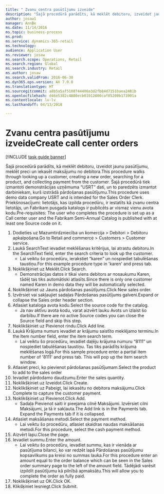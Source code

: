 ```yaml
--- 
title: " Zvanu centra pasūtījumu izveide"
description: "Šajā procedūrā parādīts, kā meklēt debitoru, izveidot jaunu pasūtījumu, meklēt preci un iekasēt maksājumu no debitora."
author: josaw1
manager: AnnBe
ms.date: 11/14/2016
ms.topic: business-process
ms.prod: 
ms.service: dynamics-365-retail
ms.technology: 
audience: Application User
ms.reviewer: josaw
ms.search.scope: Operations, Retail
ms.search.region: Global
ms.search.industry: Retail
ms.author: josaw
ms.search.validFrom: 2016-06-30
ms.dyn365.ops.version: AX 7.0.0
ms.translationtype: HT
ms.sourcegitcommit: a8b5a5af5108744406a3d2fb84d7151baea2481b
ms.openlocfilehash: d46e5382c4808ecb01012800caf85209b173901a
ms.contentlocale: lv-lv
ms.lasthandoff: 04/13/2018

---
```

# <a name="create-call-center-orders"></a><span data-ttu-id="62591-103"> Zvanu centra pasūtījumu izveide</span><span class="sxs-lookup"><span data-stu-id="62591-103">Create call center orders</span></span>

[!INCLUDE [task guide banner](../includes/task-guide-banner.md)]

<span data-ttu-id="62591-104">Šajā procedūrā parādīts, kā meklēt debitoru, izveidot jaunu pasūtījumu, meklēt preci un iekasēt maksājumu no debitora.</span><span class="sxs-lookup"><span data-stu-id="62591-104">This procedure walks through looking up a customer, creating a new order, searching for a product, and collecting payment from the customer.</span></span> <span data-ttu-id="62591-105">Šajā procedūrā tiek izmantoti demonstrācijas uzņēmuma “USRT” dati, un to paredzēts izmantot darbiniekam, kurš izstrādā pārdošanas pasūtījumu.</span><span class="sxs-lookup"><span data-stu-id="62591-105">This procedure uses demo data company USRT and is intended for the Sales Order Clerk.</span></span> <span data-ttu-id="62591-106">Priekšnosacījumi: lietotājs, kas izpilda procedūru, ir iestatīts kā zvanu centra lietotājs, un Fabrikam pusgada katalogs ir publicēts ar vismaz vienu avota kodu.</span><span class="sxs-lookup"><span data-stu-id="62591-106">Pre-requisites:  The user who completes the procedure is set up as a Call center user and the Fabrikam Semi-Annual Catalog is published with at least one Source code on it.</span></span>

1. <span data-ttu-id="62591-107">Dodieties uz Mazumtirdzniecība un komercija > Debitori > Debitoru apkalpošana.</span><span class="sxs-lookup"><span data-stu-id="62591-107">Go to Retail and commerce > Customers > Customer service.</span></span>
2. <span data-ttu-id="62591-108">Laukā SearchText ievadiet meklēšanas kritērijus, lai atrastu debitoru.</span><span class="sxs-lookup"><span data-stu-id="62591-108">In the SearchText field, enter the search criteria to look up the customer.</span></span>
    * <span data-ttu-id="62591-109">Lai veiktu šo procedūru, ierakstiet “karen” un nospiediet tabulēšanas taustiņu.</span><span class="sxs-lookup"><span data-stu-id="62591-109">For this example procedure type in 'karen' and press tab.</span></span>  
3. <span data-ttu-id="62591-110">Noklikšķiniet uz Meklēt.</span><span class="sxs-lookup"><span data-stu-id="62591-110">Click Search.</span></span>
    * <span data-ttu-id="62591-111">Demonstrācijas datos ir tikai viens debitors ar nosaukumu Karen, tādēļ tas tiks automātiski atlasīts.</span><span class="sxs-lookup"><span data-stu-id="62591-111">Since there is only one customer named Karen in demo data they will be automatically selected.</span></span>  
4. <span data-ttu-id="62591-112">Noklikšķiniet uz Jauns pārdošanas pasūtījums.</span><span class="sxs-lookup"><span data-stu-id="62591-112">Click New sales order.</span></span>
5. <span data-ttu-id="62591-113">Izvērsiet vai sakļaujiet sadaļas Pārdošanas pasūtījums galveni.</span><span class="sxs-lookup"><span data-stu-id="62591-113">Expand or collapse the Sales order header section.</span></span>
6. <span data-ttu-id="62591-114">Atlasiet kataloga avota kodu.</span><span class="sxs-lookup"><span data-stu-id="62591-114">Select the source code for the catalog.</span></span>
    * <span data-ttu-id="62591-115">Ja nav aktīvu avota kodu, varat aizvērt lauku Avots un izlaist šo darbību.</span><span class="sxs-lookup"><span data-stu-id="62591-115">If there are no active Source codes you can close the Source field and skip this step.</span></span>  
7. <span data-ttu-id="62591-116">Noklikšķiniet uz Pievienot rindu.</span><span class="sxs-lookup"><span data-stu-id="62591-116">Click Add line.</span></span>
8. <span data-ttu-id="62591-117">Laukā Krājuma numurs ievadiet ar krājumu saistīto meklējamo terminu.</span><span class="sxs-lookup"><span data-stu-id="62591-117">In the Item number field, enter the item search term.</span></span>
    * <span data-ttu-id="62591-118">Lai veiktu šo procedūru, ievadiet daļēju krājuma numuru “8111” un nospiediet tabulēšanas taustiņu. Tas tiks parādīts krājuma meklēšanas logā.</span><span class="sxs-lookup"><span data-stu-id="62591-118">For this sample procedure enter a partial item number of '8111' and press tab. This will pop up the item search window.</span></span>  
9. <span data-ttu-id="62591-119">Atlasiet preci, ko pievienot pārdošanas pasūtījumam.</span><span class="sxs-lookup"><span data-stu-id="62591-119">Select the product to add to the sales order</span></span>
10. <span data-ttu-id="62591-120">Ievadiet pārdodamo daudzumu.</span><span class="sxs-lookup"><span data-stu-id="62591-120">Enter the sales quantity.</span></span>
11. <span data-ttu-id="62591-121">Noklikšķiniet uz Izveidot.</span><span class="sxs-lookup"><span data-stu-id="62591-121">Click Create.</span></span>
12. <span data-ttu-id="62591-122">Noklikšķiniet uz Pabeigt, lai iekasētu no debitora maksājumu.</span><span class="sxs-lookup"><span data-stu-id="62591-122">Click Complete to capture the customer payment.</span></span>
13. <span data-ttu-id="62591-123">Noklikšķiniet uz Pievienot.</span><span class="sxs-lookup"><span data-stu-id="62591-123">Click Add.</span></span>
    * <span data-ttu-id="62591-124">Sadaļa Pievienot saiti ir pieejama cilnē Maksājumi. Izvērsiet cilni Maksājumi, ja tā ir sakļauta.</span><span class="sxs-lookup"><span data-stu-id="62591-124">The Add link is in the Payments tab. Expand the Payments tab if it is collapsed.</span></span>  
14. <span data-ttu-id="62591-125">Atlasiet maksāšanas metodi.</span><span class="sxs-lookup"><span data-stu-id="62591-125">Select the payment method.</span></span>
    * <span data-ttu-id="62591-126">Lai veiktu šo procedūru, atlasiet skaidras naudas maksāšanas metodi.</span><span class="sxs-lookup"><span data-stu-id="62591-126">For this procedure, select the cash payment method.</span></span>  
15. <span data-ttu-id="62591-127">Aizvērt lapu.</span><span class="sxs-lookup"><span data-stu-id="62591-127">Close the page.</span></span>
16. <span data-ttu-id="62591-128">Ievadiet summu.</span><span class="sxs-lookup"><span data-stu-id="62591-128">Enter the amount.</span></span>
    * <span data-ttu-id="62591-129">Lai veiktu šo procedūru, ievadiet summu, kas ir vienāda ar pasūtījuma bilanci, ko var redzēt lapā Pārdošanas pasūtījumu kopsavilkums pa kreisi no summas lauka.</span><span class="sxs-lookup"><span data-stu-id="62591-129">For this procedure enter an amount equal to the order balance which can be seen in the Sales order summary page to the left of the amount field.</span></span> <span data-ttu-id="62591-130">Tādējādi varēsit izpildīt pasūtījumu kā pilnībā apmaksātu.</span><span class="sxs-lookup"><span data-stu-id="62591-130">This will allow you to complete the order as fully paid.</span></span>  
17. <span data-ttu-id="62591-131">Noklikšķiniet uz OK.</span><span class="sxs-lookup"><span data-stu-id="62591-131">Click OK.</span></span>
18. <span data-ttu-id="62591-132">Klikšķiniet Iesniegt.</span><span class="sxs-lookup"><span data-stu-id="62591-132">Click Submit.</span></span>


